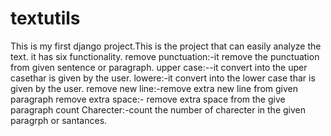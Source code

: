 # textutils
This is my first django project.This is the project that can easily analyze the text.
it has six functionality.
remove punctuation:-it  remove the punctuation from given sentence or paragraph.
upper case:--it  convert into the uper casethar is given by the user.
lowere:-it  convert into the lower case thar is given by the user.
remove new line:-remove extra new line from given paragraph
remove extra space:- remove extra space from the give paragraph
count Charecter:-count the number of charecter in the given paragrph or santances.

